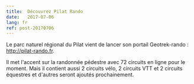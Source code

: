 ```yaml
---
title:  Découvrez Pilat Rando
date:   2017-07-06
lang: fr
ref: post-20170706
---
```



Le parc naturel régional du Pilat vient de lancer son portail Geotrek-rando : <a href="http://pilat-rando.fr" target="_blank">http://pilat-rando.fr</a>.

Il met l'accent sur la randonnée pédestre avec 72 circuits en ligne pour le moment. Mais il contient aussi 2 circuits vélo, 2 circuits VTT et 2 circuits équestres et d'autres seront ajoutés prochainement.
